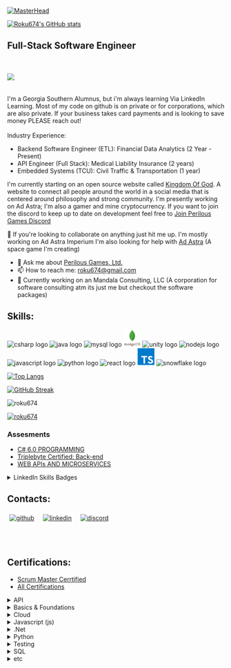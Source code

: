[![MasterHead](https://c.tenor.com/BxuhqfpyRFwAAAAC/loading-system.gif)](https://alexanderfields.me)

[![Roku674's GitHub stats](https://github-readme-stats-sigma-five.vercel.app/api?username=roku674&count_private=true&include_all_commits=true&show_icons=true&theme=react)](https://github.com/roku674)

<h2>Full-Stack Software Engineer</h2>
<br></br>
<img src="https://cdn.georgiasouthern.edu/logos/eGSlogo.png"/>
<br></br>
<p>
   I'm a Georgia Southern Alumnus, but i'm always learning Via LinkedIn Learning. Most of my code on github is on private or for corporations, which are also private. If your business takes card payments and is looking to save money PLEASE reach out! 
   <br></br>
   Industry Experience:
   <ul>
      <li>Backend Software Engineer (ETL): Financial Data Analytics (2 Year - Present)</li>
      <li>API Engineer (Full Stack): Medical Liability Insurance (2 years)</li>
      <li>Embedded Systems (TCU): Civil Traffic & Transportation (1 year)</li>
   </ul>
</p>
<p>
   I'm currently starting on an open source website called <a href="https://www.kingdomofgod.online">Kingdom Of God</a>. A website to connect all people around the world in a social media that is centered around philosophy and strong community.
   I'm presently working on Ad Astra; I'm also a gamer and mine cryptocurrency. If you want to join the discord to keep up to date on development feel free to <a href="https://discord.gg/dT8nRduVwN">Join Perilous Games Discord</a>
</p>
<p>
   👯 If you're looking to collaborate on anything just hit me up. I'm mostly working on Ad Astra Imperium I'm also looking for help with 
   <a href ="https://www.perilousgames.com"> Ad Astra</a> (A space game I'm creating)
</p>
<ul>
   <!--<li> 💬 Checkout <a href="https://www.scrapedaddy.org">Scrape Daddy</a></li> -->
   <li> 💬 Ask me about <a href="https://www.perilousgames.com">Perilous Games, Ltd. </a></li>
   <li> 📫 How to reach me: <a href="mailto: roku674@gmail.com">roku674@gmail.com </a></li>
   <li> 💬 Currently working on an Mandala Consulting, LLC (A corporation for software consulting atm its just me but checkout the software packages)</li>
</ul>
<h2>Skills:</h2>
<div align="left">  
   <img src="https://cdn.jsdelivr.net/gh/devicons/devicon/icons/csharp/csharp-original.svg" height="30" width="42" alt="csharp logo"/>
   <img src="https://cdn.jsdelivr.net/gh/devicons/devicon/icons/java/java-original.svg" height="30" width="42" alt="java logo"/>
   <img src="https://cdn.jsdelivr.net/gh/devicons/devicon/icons/mysql/mysql-original.svg" height="30" width="42" alt="mysql logo"/>
   <img src="https://raw.githubusercontent.com/devicons/devicon/master/icons/mongodb/mongodb-original-wordmark.svg" alt="mongodb" width="40" height="40"/>
   <img src="https://cdn.jsdelivr.net/gh/devicons/devicon/icons/unity/unity-original.svg" height="40" width="52" alt="unity logo"/>
   <img src="https://cdn.jsdelivr.net/gh/devicons/devicon/icons/nodejs/nodejs-original.svg" height="40" width="52" alt="nodejs logo"/>
   <img src="https://cdn.jsdelivr.net/gh/devicons/devicon/icons/javascript/javascript-original.svg" height="40" width="52" alt="javascript logo"/>
   <img src="https://cdn.jsdelivr.net/gh/devicons/devicon/icons/python/python-original.svg" height="30" width="42" alt="python logo"/>
   <img src="https://cdn.jsdelivr.net/gh/devicons/devicon/icons/react/react-original.svg" height="40" width="52" alt="react logo"/>
   <img src="https://raw.githubusercontent.com/devicons/devicon/master/icons/typescript/typescript-original.svg" alt="typescript logo" width="40" height="40"/>
   <img src="https://upload.wikimedia.org/wikipedia/commons/f/ff/Snowflake_Logo.svg" alt="snowflake logo" width="160" height="40"/>
</div>
<p>

[![Top Langs](https://github-readme-stats.vercel.app/api/top-langs/?username=roku674&langs_count=8&hide=fortran,assembly,rich,maxscript,html,css&theme=react&layout=compact)](https://github.com/roku674/github-readme-stats)
<br />
<p><a href="https://git.io/streak-stats"><img src="https://github-readme-streak-stats.herokuapp.com?user=roku674&theme=github-dark-dimmed" alt="GitHub Streak" /></a></p>
<p align="left"> <img src="https://komarev.com/ghpvc/?username=roku674&label=Profile%20views&color=0e75b6&style=flat" alt="roku674" /> </p>
<p align="left"> <a href="https://github.com/ryo-ma/github-profile-trophy"><img src="https://github-profile-trophy.vercel.app/?username=roku674" alt="roku674" /></a> </p>
</p>

<h3>Assesments</h3>
  <ul>
   <li>
     <a href="https://drive.google.com/file/d/1VoRIQgu5OLkF0qWUSw2XpIICUzCdBDPG/view?usp=sharing">C# 6.0 PROGRAMMING</a>
   </li>
   <li>
     <a href="https://triplebyte.com/tb/alexander-fields-sf0votk/certificate">Triplebyte Certified: Back-end</a>
   </li>
   <li>
     <a href="https://drive.google.com/file/d/1K4j_tauEGzrduFLTiem16ySyoHal9Qhv/view?usp=sharing">WEB APIs AND MICROSERVICES</a>
   </li>
  </ul>

<details>
  <summary>LinkedIn Skills Badges</summary>
   <a href="https://www.linkedin.com/in/alexander-a-fields/details/skills/">LinkedIn skills link</a>
    <ul>     
      <li>C#</li>
      <li>.NET</li>
      <li>REST APIs</li>
      <li>Java</li>
      <li>Spring Framework</li>
      <li>Unity3D</li>
      <li>Object-Oriented Programming (OOP)</li>
      <li>MYSQL</li>
      <li>Git</li>
      <li>Agile Methodologies</li>
      <li>Amazon Web Services (AWS)</li>
      <li>Google Cloud Platform (GCP)</li>
      <li>JavaScript</li>
      <li>HTML</li>
      <li>Node.js</li>
      <li>React.js</li>
      <li>Python</li>
    </ul>
</details>

<h2>Contacts:</h2>

<div style="display: flex; align-items: center;">
  <a href="https://github.com/roku674" style="background-color: white; border-radius: 5px; padding: 5px; margin-right: 10px;">
    <img src="https://cdn.jsdelivr.net/npm/simple-icons@3.0.1/icons/github.svg" alt="github" height="40">
  </a>
  <a href="https://www.linkedin.com/in/alexander-a-fields/" style="background-color: white; border-radius: 5px; padding: 5px; margin-right: 10px;">
    <img src="https://cdn.jsdelivr.net/npm/simple-icons@3.0.1/icons/linkedin.svg" alt="linkedin" height="40">
  </a>
  <a href="https://discord.com/users/animaldander" style="background-color: white; border-radius: 5px; padding: 5px; margin-right: 10px;">
    <img src="https://cdn.jsdelivr.net/npm/simple-icons@3.0.1/icons/discord.svg" alt="discord" height="40">
  </a>
</div>

<br></br>
<h2>Certifications:</h2>
<ul>
   <li>
      <a href="https://bcert.me/bc/html/show-badge.html?b=uidevczt">Scrum Master Cerrtified
      </a>
   </li>
    <li>
      <a href="https://drive.google.com/drive/folders/1bhHUa6VtaJY_iB_qCT3QM8G_A9AxCDWt?usp=sharing">All Certifications
      </a>
   </li>
</ul>
<!-- <details> -->
   <!-- <summary>See more</summary> -->
   <details>
      <summary>API</summary>
      <ul>
         <li>
            <a href="https://www.linkedin.com/learning/certificates/a34d2795ed15d0bcdd407d7f64ae95d0234d37ff5a4b971e191978481f5ac12c">Learn API Documentation with JSON and XML
            </a>
         </li>
         <li>
            <a href="https://www.linkedin.com/learning/api-test-automation-with-soapui">API Test Automation with SoapUI
            </a>
         </li>
         <li>
            <a href="https://www.linkedin.com/learning/api-testing-foundations">API Testing Foundations
            </a>
         </li>
         <li>
            <a href="https://www.linkedin.com/learning/api-testing-and-validation">API Testing and Validation
            </a>
         </li>
         <li>
            <a href="https://www.linkedin.com/learning/learning-rest-apis">Learning REST APIs
            </a>
         </li>
         <li>
            <a href="https://www.linkedin.com/learning/programming-foundations-apis-and-web-services">Programming Foundations: APIs and Web Services
            </a>
         </li>
         <li>
            <a href="https://www.linkedin.com/learning/designing-restful-apis">Designing RESTful APIs
            </a>
         </li>
      </ul>
   </details>
   <details>
      <summary>Basics & Foundations</summary>
      <ul>
         <li>
            <a href="https://www.linkedin.com/learning/visual-basic-essential-training-2?original_referer=https%3A%2F%2Fwww.linkedin.com%2Fin%2Falexander-fields-aa57a997%3Ftrk%3Dpeople-guest_people_search-card">Visual Basic Essential Training
            </a>
         </li>
         <li>
            <a href="https://www.linkedin.com/learning/http-essential-training">HTTP Essential Training
            </a>
         </li>
         <li>
            <a href="https://www.linkedin.com/learning/introducing-postman">Introducing Postman
            </a>
         </li>
         <li>
            <a href="https://www.linkedin.com/learning/introduction-to-test-classes-in-salesforce">Introduction to Test Classes in Salesforce
            </a>
         </li>
         <li>
            <a href="https://www.linkedin.com/learning/learning-rest-apis">Learning REST APIs
            </a>
         </li>
         <li>
            <a href="https://www.linkedin.com/learning/learning-salesforce-com-development">Learning Salesforce.com Development
            </a>
         </li>
         <li>
            <a href="https://www.linkedin.com/learning/postman-essential-training">Postman Essential Training 
            </a>
         </li>
         <li>
            <a href="https://www.linkedin.com/learning/programming-foundations-apis-and-web-services">Programming Foundations: APIs and Web Services
            </a>
         </li>
         <li>
            <a href="https://www.linkedin.com/learning/programming-foundations-design-patterns-2?original_referer=https%3A%2F%2Fwww.linkedin.com%2Fin%2Falexander-fields-aa57a997%3Ftrk%3Dpeople-guest_people_search-card">Programming Foundations: Design Patterns
            </a>
         </li>
         <li>
            <a href="https://www.linkedin.com/learning/programming-foundations-secure-coding">Programming Foundations: Secure Coding
            </a>
         </li>
      </ul>
   </details>
   <details>
      <summary>
         Cloud
      </summary>
      <ul>
         <li>
            <a href="https://www.linkedin.com/learning/certificates/d98d90539667b9a67840efdcda2549f4880b2865fa212c6704e2eba876a3e4f4?original_referer=https%3A%2F%2Fwww.linkedin.com%2Fin%2Falexander-fields-aa57a997%3Ftrk%3Dpeople-guest_people_search-card">Google Cloud and Storage Foundations
            </a>
         </li>
         <li>
            <a href="https://www.linkedin.com/learning/certificates/cde2f1ecfee46fb5f825cab83d97a1c35d5d7e6e468d5131cdd2325ba348ced4">Learning Cloud Computing: Cloud Storage
            </a>
         </li>
         <li>
            <a href="https://www.linkedin.com/learning/certificates/d008e40fa49d54542b8a319ae94084dbc4a078b0e92a65cabc86dd86aafed159">Learning Cloud Computing: Core Conecepts
            </a>
         </li>
         <li>
            <a href="https://www.linkedin.com/learning/certificates/29f3dfcad5236e70be5f222c8f902ad3fe7cd507243e57b79d453c091ffa0613?original_referer=https%3A%2F%2Fwww.linkedin.com%2Fin%2Falexander-fields-aa57a997%3Ftrk%3Dpeople-guest_people_search-card">Angular: Building on Azure Microservices
            </a>
         </li>
         <li>
            <a href="https://www.linkedin.com/learning/aws-certified-solutions-architect-associate-saa-c02-cert-prep-1-cloud-services-overview">AWS Certified Solutions Architect - Associate (SAA-C02) Cert Prep: 1 Cloud Services Overview
            </a>
         </li>
      </ul>
   </details>
   <details>
      <summary>Javascript (js) </summary>
      <ul>
         <li>
            <a href="https://www.linkedin.com/learning/certificates/8e9ed2b075652380aa735f86ec301795521d6635d92c88b71d0c3c36ff0643b3">Advanced Node.js
            </a>
         </li>
         <li>
            <a href="https://www.linkedin.com/learning/node-js-essential-training-2019">Node.js Essential Training (2019)
            </a>
         </li>
         <li>
            <a href="https://www.linkedin.com/learning/node-js-testing-and-code-quality-14003857">Node.js: Testing and Code Quality
            </a>
         </li>
         <li>
            <a href="https://www.linkedin.com/learning/node-js-for-c-sharp-developers">Node.js for C# Developers
            </a>
         </li>
      </ul>
   </details>
   <details>
      <summary>.Net</summary>
      <ul>
         <li>
            <a href="https://www.linkedin.com/learning/visual-basic-essential-training-2?original_referer=https%3A%2F%2Fwww.linkedin.com%2Fin%2Falexander-fields-aa57a997%3Ftrk%3Dpeople-guest_people_search-card">Visual Basic Essential Training
            </a>
         </li>
         <li>
            <a href="https://www.linkedin.com/learning/learning-asp-dot-net-core-mvc">Learning ASP.NET Core MVC
            </a>
         </li>
         <li>
            <a href="https://www.linkedin.com/learning/learning-asp-dot-net-2">Learning ASP.NET
            </a>
         </li>
         <li>
            <a href="https://www.linkedin.com/learning/deploying-asp-dot-net-applications">Deploying ASP.NET Applications
            </a>
         </li>
      </ul>
   </details>
   <details>
      <summary>Python</summary>
      <ul>
         <li>
            <a href="https://www.linkedin.com/learning/certificates/26194ce11d5411effd4fed14b9e0a59911d1301c3900ecc263707566e5b75bec?original_referer=https%3A%2F%2Fwww.linkedin.com%2Fin%2Falexander-fields-aa57a997%3Ftrk%3Dpeople-guest_people_search-card">Using Python for Automation
            </a>
         </li>
      </ul>
   </details>
   <details>
      <summary>Testing</summary>
      <ul>
         </li> 
         <li>
            <a href="https://www.linkedin.com/learning/node-js-testing-and-code-quality-14003857">Node.js: Testing and Code Quality
            </a>
         </li>
         <li>
            <a href="https://www.linkedin.com/learning/api-test-automation-with-soapui">API Test Automation with SoapUI
            </a>
         </li>
         <li>
            <a href="https://www.linkedin.com/learning/api-testing-foundations">API Testing Foundations
            </a>
         </li>
         <li>
            <a href="https://www.linkedin.com/learning/api-testing-and-validation">API Testing and Validation
            </a>
         </li>
      </ul>
   </details>
   <details>
      <summary>SQL</summary>
      <ul>
         <li>
            <a href="https://www.linkedin.com/learning/advanced-sql-for-application-development">Advanced SQL for Application Development
            </a>
         </li>
         <li>
            <a href="https://www.linkedin.com/learning/advanced-sql-for-query-tuning-and-performance-optimization">Advanced SQL for Query Tuning and Performance Optimization
            </a>
         </li>
      </ul>
   </details>
   <details>
      <summary>etc</summary>
      <ul>
         <li>
            <a href="https://www.linkedin.com/learning/certificates/2b03f2004a90a6081dd424a4eae85c78fef66ab51fc6096b6d4be27aa9fc2d67">JSON Essential Training
            </a>
         </li>
         <li>
            <a href="https://triplebyte.com/tb/alexander-fields-sf0votk/certificate">Triplebyte Certified: Back-end
            </a>
         </li>
         <li>
            <a href="https://www.linkedin.com/learning/agile-software-development-kanban-for-developers">Agile Software Development: Kanban for Developers
            </a>
         </li>
      </ul>
   </details>
<!-- </details> -->
